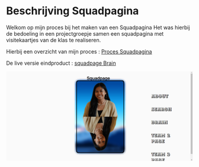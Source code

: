 
# Beschrijving Squadpagina
Welkom op mijn proces bij het maken van een Squadpagina
Het was hierbij de bedoeling in een projectgroepje samen een squadpagina met visitekaartjes 
van de klas te realiseren.

Hierbij een overzicht van mijn proces : [Proces Squadpagina](https://github.com/aajubitana/fdnd-squad-page-autonomous/wiki)

De live versie eindproduct : [squadpage Brain](https://bra1n.student.fdnd.nl/)


![eindresultaatsquadpage](https://github.com/aajubitana/fdnd-squad-page-autonomous/blob/main/bijlage/squadpageeindresultaat.png)


